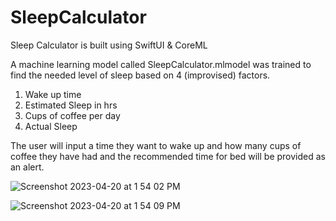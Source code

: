 # SleepCalculator

Sleep Calculator is built using SwiftUI & CoreML

A machine learning model called SleepCalculator.mlmodel 
was trained to find the needed level of sleep based on 4 (improvised) factors. 

1. Wake up time
2. Estimated Sleep in hrs
3. Cups of coffee per day
4. Actual Sleep

The user will input a time they want to wake up and how many cups of coffee 
they have had and the recommended time for bed will be provided as an alert. 

![Screenshot 2023-04-20 at 1 54 02 PM](https://user-images.githubusercontent.com/130512610/233448468-b6d0a0ab-5ac2-43d9-b7fc-e5873d4feb75.png)

![Screenshot 2023-04-20 at 1 54 09 PM](https://user-images.githubusercontent.com/130512610/233448479-36d09800-7553-4978-82a9-dc5e5070c8cf.png)
